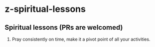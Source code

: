 # z-spiritual-lessons
## Spiritual lessons (PRs are welcomed)

1. Pray consistently on time, make it a pivot point of all your activities.
